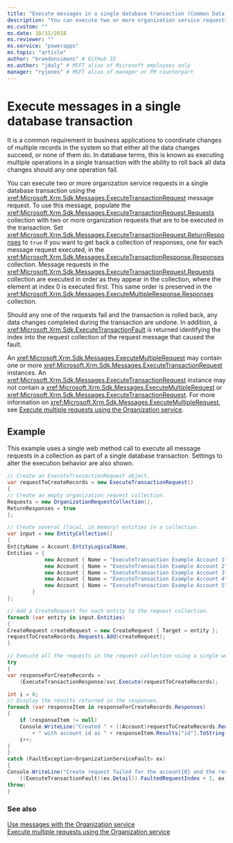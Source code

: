 ```yaml
---
title: "Execute messages in a single database transaction (Common Data Service for Apps) | Microsoft Docs" # Intent and product brand in a unique string of 43-59 chars including spaces
description: "You can execute two or more organization service requests in a single database transaction using the ExecuteTransactionRequest message request." # 115-145 characters including spaces. This abstract displays in the search result.
ms.custom: ""
ms.date: 10/31/2018
ms.reviewer: ""
ms.service: "powerapps"
ms.topic: "article"
author: "brandonsimons" # GitHub ID
ms.author: "jdaly" # MSFT alias of Microsoft employees only
manager: "ryjones" # MSFT alias of manager or PM counterpart
---
```

# Execute messages in a single database transaction

 It is a common requirement in business applications to coordinate changes of multiple records in the system so that either all the data changes succeed, or none of them do. In database terms, this is known as executing multiple operations in a single transaction with the ability to roll back all data changes should any one operation fail.  
  
 You can execute two or more organization service requests in a single database transaction using the <xref:Microsoft.Xrm.Sdk.Messages.ExecuteTransactionRequest> message request. To use this message, populate the <xref:Microsoft.Xrm.Sdk.Messages.ExecuteTransactionRequest.Requests> collection with two or more organization requests that are to be executed in the transaction. Set <xref:Microsoft.Xrm.Sdk.Messages.ExecuteTransactionRequest.ReturnResponses> to `true` if you want to get back a collection of responses, one for each message request executed, in the <xref:Microsoft.Xrm.Sdk.Messages.ExecuteTransactionResponse.Responses> collection. Message requests in the <xref:Microsoft.Xrm.Sdk.Messages.ExecuteTransactionRequest.Requests> collection are executed in order as they appear in the collection, where the element at index 0 is executed first. This same order is preserved in the <xref:Microsoft.Xrm.Sdk.Messages.ExecuteMultipleResponse.Responses> collection.  
  
 Should any one of the requests fail and the transaction is rolled back, any data changes completed during the transaction are undone. In addition, a <xref:Microsoft.Xrm.Sdk.ExecuteTransactionFault> is returned identifying the index into the request collection of the request message that caused the fault.  
  
 An <xref:Microsoft.Xrm.Sdk.Messages.ExecuteMultipleRequest> may contain one or more <xref:Microsoft.Xrm.Sdk.Messages.ExecuteTransactionRequest> instances.  An <xref:Microsoft.Xrm.Sdk.Messages.ExecuteTransactionRequest> instance may not contain a <xref:Microsoft.Xrm.Sdk.Messages.ExecuteMultipleRequest> or <xref:Microsoft.Xrm.Sdk.Messages.ExecuteTransactionRequest>. For more information on <xref:Microsoft.Xrm.Sdk.Messages.ExecuteMultipleRequest>, see [Execute multiple requests using the Organization service](execute-multiple-requests.md). 

## Example

This example uses a single web method call to execute all message requests in a collection as part of a single database transaction. Settings to alter the execution behavior are also shown.

```csharp
// Create an ExecuteTransactionRequest object.
var requestToCreateRecords = new ExecuteTransactionRequest()
{
// Create an empty organization request collection.
Requests = new OrganizationRequestCollection(),
ReturnResponses = true
};

// Create several (local, in memory) entities in a collection. 
var input = new EntityCollection()
{
EntityName = Account.EntityLogicalName,
Entities = {
            new Account { Name = "ExecuteTransaction Example Account 1" },
            new Account { Name = "ExecuteTransaction Example Account 2" },
            new Account { Name = "ExecuteTransaction Example Account 3" },
            new Account { Name = "ExecuteTransaction Example Account 4" },
            new Account { Name = "ExecuteTransaction Example Account 5" }
        }
};

// Add a CreateRequest for each entity to the request collection.
foreach (var entity in input.Entities)
{
CreateRequest createRequest = new CreateRequest { Target = entity };
requestToCreateRecords.Requests.Add(createRequest);
}

// Execute all the requests in the request collection using a single web method call.
try
{
var responseForCreateRecords =
    (ExecuteTransactionResponse)svc.Execute(requestToCreateRecords);

int i = 0;
// Display the results returned in the responses.
foreach (var responseItem in responseForCreateRecords.Responses)
{
    if (responseItem != null)
    Console.WriteLine("Created " + ((Account)requestToCreateRecords.Requests[i].Parameters["Target"]).Name
        + " with account id as " + responseItem.Results["id"].ToString());
    i++;
}
}
catch (FaultException<OrganizationServiceFault> ex)
{
Console.WriteLine("Create request failed for the account{0} and the reason being: {1}",
    ((ExecuteTransactionFault)(ex.Detail)).FaultedRequestIndex + 1, ex.Detail.Message);
throw;
}
```

### See also

[Use messages with the Organization service](use-messages.md)<br />
[Execute multiple requests using the Organization service](execute-multiple-requests.md)